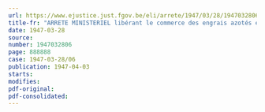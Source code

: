 ```yaml
---
url: https://www.ejustice.just.fgov.be/eli/arrete/1947/03/28/1947032806/justel
title-fr: "ARRETE MINISTERIEL libérant le commerce des engrais azotés et composés"
date: 1947-03-28
source:
number: 1947032806
page: 888888
case: 1947-03-28/06
publication: 1947-04-03
starts:
modifies:
pdf-original:
pdf-consolidated:
---
```


